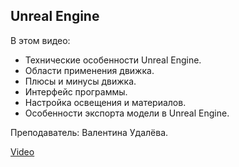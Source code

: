 ## Unreal Engine

В этом видео:

- Технические особенности Unreal Engine.
- Области применения движка.
- Плюсы и минусы движка.
- Интерфейс программы.
- Настройка освещения и материалов.
- Особенности экспорта модели в Unreal Engine.

Преподаватель: Валентина Удалёва.

[Video](https://player.softculture.cc/embed/online/AVZ/AVZ_2.7.04_L3-1_Unreal_Engine._Enscape_P1)
